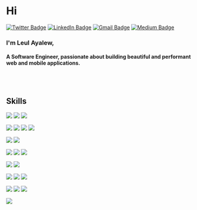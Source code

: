 # Hi

[![Twitter Badge](https://img.shields.io/badge/Twitter-%20-blue?style=flat&logo=twitter&logoColor=white)](https://twitter.com/ayuleul)
[![LinkedIn Badge](https://img.shields.io/badge/LinkedIn-%20-blue?style=flat&logo=linkedin&logoColor=white)](https://www.linkedin.com/in/ayuleul/)
[![Gmail Badge](https://img.shields.io/badge/Gmail-%20-d14836?style=flat&logo=Gmail&logoColor=white)](mailto:ayuleul1427@gmail.com)
[![Medium Badge](https://img.shields.io/badge/Medium-%20-fff?style=flat&logo=Medium&logoColor=white)](https://ayuleul.medium.com/)

### I'm Leul Ayalew,

#### A Software Engineer, passionate about building beautiful and performant web and mobile applications.

<br>
<br>

## Skills

![](https://img.shields.io/badge/JavaScript-%20-yellow?style=flat&logo=javascript&color=f7df1d&logoColor=white)
![](https://img.shields.io/badge/TypeScript-%20-blue?style=flat&logo=typescript&color=297acb&logoColor=white)
![](https://img.shields.io/badge/Kotlin-%20-blue?style=flat&logo=kotlin&color=7F52FF&logoColor=white)

![](https://img.shields.io/badge/React%20native-%20-blue?style=flat&logo=react&color=61dafb&logoColor=white)
![](https://img.shields.io/badge/Next%20js-%20-black?style=flat&logo=next.js)
![](https://img.shields.io/badge/React-%20-blue?style=flat&logo=react&color=61dafb&logoColor=white)
![](https://img.shields.io/badge/Redux-%20-blue?style=flat&logo=redux&color=764abc)

![](https://img.shields.io/badge/Jest-%20-black?style=flat&logo=jest&color=c21325)
![](https://img.shields.io/badge/Testing%20Library-%20-black?style=flat&logo=testing-library&color=e33332&logoColor=white)

![](https://img.shields.io/badge/REST-%20-black?style=flat&logo=.net&color=55a9ff)
![](https://img.shields.io/badge/GraphQL-%20-black?style=flat&logo=graphql&color=e10098)
![](https://img.shields.io/badge/Firebase-%20-black?style=flat&logo=firebase&color=ffca28&logoColor=white)

![](https://img.shields.io/badge/CSS-%20-black?style=flat&logo=css3&color=1572b6)
![](https://img.shields.io/badge/Sass-%20-black?style=flat&logo=sass&color=cc6699&logoColor=white)

![](https://img.shields.io/badge/Node%20JS-%20-black?style=flat&logo=Node.js&color=339933&logoColor=white)
![](https://img.shields.io/badge/Express%20JS-%20-black?style=flat&logo=Node.js&color=339933&logoColor=white)
![](https://img.shields.io/badge/Nest%20JS-%20-black?style=flat&logo=Node.js&color=339933&logoColor=white)


![](https://img.shields.io/badge/PostreSQL-%20-black?style=flat&logo=postgresql&color=336791&logoColor=white)
![](https://img.shields.io/badge/MongoDB-%20-black?style=flat&logo=MongoDb&color=47A248&logoColor=white)
![](https://img.shields.io/badge/Redis-%20-black?style=flat&logo=redis&color=DC382D&logoColor=white)

![](https://img.shields.io/badge/Docker-%20-black?style=flat&logo=docker&color=0db7ed&logoColor=white)
